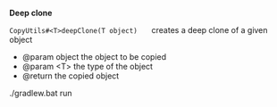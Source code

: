 **Deep clone**


`CopyUtils#<T>deepClone(T object)   `
 creates a deep clone of a given object

* @param object the object to be copied
* @param \<T\> the type of the object
* @return the copied object


./gradlew.bat run
